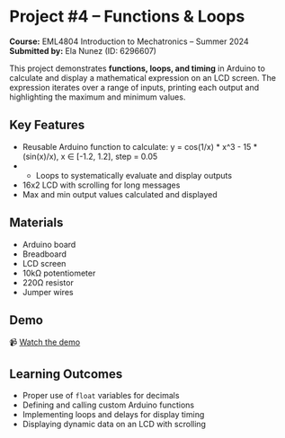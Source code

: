 # Project #4 – Functions & Loops
**Course:** EML4804 Introduction to Mechatronics – Summer 2024  
**Submitted by:** Ela Nunez (ID: 6296607)  

This project demonstrates **functions, loops, and timing** in Arduino to calculate and display a mathematical expression on an LCD screen. The expression iterates over a range of inputs, printing each output and highlighting the maximum and minimum values.  

## Key Features
- Reusable Arduino function to calculate:
y = cos(1/x) * x^3 - 15 * (sin(x)/x), x ∈ [-1.2, 1.2], step = 0.05
- - Loops to systematically evaluate and display outputs  
- 16x2 LCD with scrolling for long messages  
- Max and min output values calculated and displayed  

## Materials
- Arduino board  
- Breadboard  
- LCD screen  
- 10kΩ potentiometer  
- 220Ω resistor  
- Jumper wires  

## Demo
📹 [Watch the demo](https://www.youtube.com/shorts/axuM-Gt8E4g)  

## Learning Outcomes
- Proper use of `float` variables for decimals  
- Defining and calling custom Arduino functions  
- Implementing loops and delays for display timing  
- Displaying dynamic data on an LCD with scrolling
